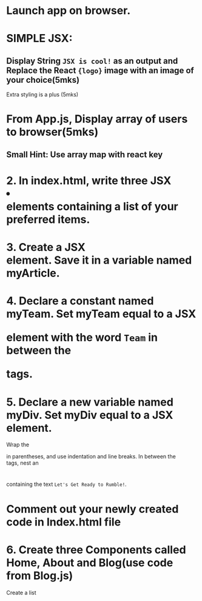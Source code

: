 # Launch app on browser.

# SIMPLE JSX: 
## Display String `JSX is cool!` as an output and Replace the React `{logo}` image with an image of your choice(5mks)

Extra styling is a plus (5mks)

# From App.js, Display array of users to browser(5mks)
## Small Hint: Use array map with react key

# 2. In index.html, write three JSX <li></li> elements containing a list of your preferred items. 

# 3. Create a JSX <article></article> element. Save it in a variable named myArticle.


# 4. Declare a constant named myTeam. Set myTeam equal to a JSX <p></p> element with the word `Team` in between the <p></p> tags.

# 5.  Declare a new variable named myDiv. Set myDiv equal to a JSX <div></div> element.

Wrap the <div></div> in parentheses, and use indentation and line breaks. In between the <div></div> tags, nest an <h1></h1> containing the text `Let's Get Ready to Rumble!`.
# Comment out your newly created code in Index.html file

# 6. Create three Components called Home, About and Blog(use code from Blog.js)
Create a list 




